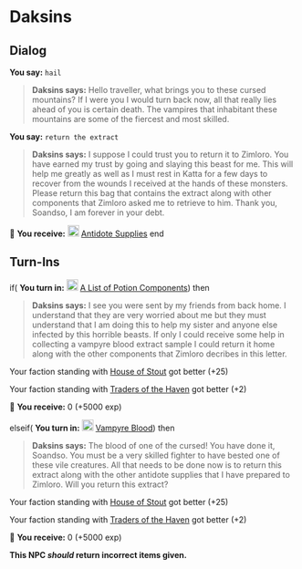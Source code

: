 # Daksins


## Dialog

**You say:** `hail`



>**Daksins says:** Hello traveller, what brings you to these cursed mountains? If I were you I would turn back now, all that really lies ahead of you is certain death. The vampires that inhabitant these mountains are some of the fiercest and most skilled.

**You say:** `return the extract`



>**Daksins says:** I suppose I could trust you to return it to Zimloro. You have earned my trust by going and slaying this beast for me. This will help me greatly as well as I must rest in Katta for a few days to recover from the wounds I received at the hands of these monsters. Please return this bag that contains the extract along with other components that Zimloro asked me to retrieve to him. Thank you, Soandso, I am forever in your debt.


 &#127873; **You receive:**  <img style="background:url(/static/icons/blank_slot.gif);width:20px;height:20px;" src="/static/icons/item_539.png" alt="" /> <a
                                href="/item/4765" data-url="4765" class="tooltip-link link">Antidote Supplies</a>
end

## Turn-Ins





if( **You turn in:** <img style="background:url(/static/icons/blank_slot.gif);width:20px;height:20px;" src="/static/icons/item_864.png" alt="" /> <a
                                href="/item/4764" data-url="4764" class="tooltip-link link">A List of Potion Components</a>) then


>**Daksins says:** I see you were sent by my friends from back home. I understand that they are very worried about me but they must understand that I am doing this to help my sister and anyone else infected by this horrible beasts. If only I could receive some help in collecting a vampyre blood extract sample I could return it home along with the other components that Zimloro decribes in this letter.





Your faction standing with [House of Stout](/faction/1512) got better (<span class='text-success'>+25</span>)


Your faction standing with [Traders of the Haven](/faction/1508) got better (<span class='text-success'>+2</span>)


 &#127873; **You receive:** 0 (+5000 exp)

 

elseif( **You turn in:** <img style="background:url(/static/icons/blank_slot.gif);width:20px;height:20px;" src="/static/icons/item_1157.png" alt="" /> <a
                                href="/item/2693" data-url="2693" class="tooltip-link link">Vampyre Blood</a>) then


>**Daksins says:** The blood of one of the cursed! You have done it, Soandso. You must be a very skilled fighter to have bested one of these vile creatures. All that needs to be done now is to return this extract along with the other antidote supplies that I have prepared to Zimloro. Will you return this extract?





Your faction standing with [House of Stout](/faction/1512) got better (<span class='text-success'>+25</span>)


Your faction standing with [Traders of the Haven](/faction/1508) got better (<span class='text-success'>+2</span>)


 &#127873; **You receive:** 0 (+5000 exp)

 

**This NPC *should* return incorrect items given.**
